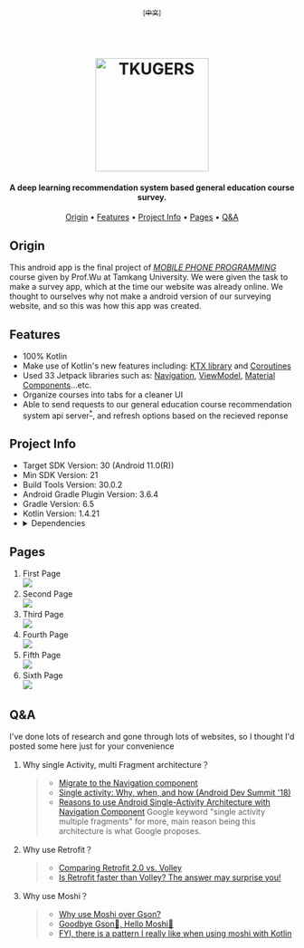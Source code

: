 <p align="center">
  <a href="README.md">
  <sub>[中文]</sub>
  </a>
</p>

<h1 align="center">
  <br>
  <a href="https://tkugers.com/"><img src="Docs/Img/Logo.png" alt="TKUGERS" width="200"></a>
  <br>
</h1>

<h4 align="center">A deep learning recommendation system based general education course survey.</h4>

<p align="center">
  <a href="#origin">Origin</a> •
  <a href="#features">Features</a> •
  <a href="#project-info">Project Info</a> •
  <a href="#pages">Pages</a> •
  <a href="#q&a">Q&A</a>
</p>

## Origin
This android app is the final project of <a href="http://ap09.emis.tku.edu.tw/109_1/109_1_6085.PDF" target="_blank"><i>MOBILE PHONE PROGRAMMING</i></a> course given by Prof.Wu at Tamkang University. We were given the task to make a survey app, which at the time our website was already online. We thought to ourselves why not make a android version of our surveying website, and so this was how this app was created.

## Features
- 100% Kotlin
- Make use of Kotlin's new features including: <u>KTX library</u> and <u>Coroutines</u>
- Used 33 Jetpack libraries such as: <u>Navigation</u>, <u>ViewModel</u>, <u>Material Components</u>...etc.
- Organize courses into tabs for a cleaner UI
- Able to send requests to our general education course recommendation system api server<sup><a href="https://github.com/TKUGERS/android-app/releases/tag/v1.0" target="_blank">*</a></sup>, and refresh options based on the recieved reponse

## Project Info
- Target SDK Version: 30 (Android 11.0(R))
- Min SDK Version: 21
- Build Tools Version: 30.0.2
- Android Gradle Plugin Version: 3.6.4
- Gradle Version: 6.5
- Kotlin Version: 1.4.21
- <details><summary>Dependencies</summary><ul><li>appcompat: 1.0.0</li><li>constraintlayout: 1.1.3</li><li>converter-moshi: 2.9.0</li><li>espresso-core: 2.9.0</li><li>junit: 1.1.1</li><li>kotlin-stdlib: 1.4.21</li><li>legacy-support-v4: 1.0.0</li><li>material: 1.0.0</li><li>moshi-kotlin-codegen: 1.11.0</li><li>moshi-kotlin: 1.11.0</li><li>navigation-fragment-ktx: 2.3.2</li><li>navigation-ui-ktx: 2.3.2</li><li>okhttp: 3.12.1</li><li>recyclerview-selection: 1.0.0</li><li>retrofit: 2.9.0</li></ul></details>

## Pages
1. First Page<br>
  ![](Docs/Img/Tables-en/1-LandingPage.png)
2. Second Page<br>
  ![](Docs/Img/Tables-en/2-SurveyingPage.png)
3. Third Page<br>
  ![](Docs/Img/Tables-en/3-RatingPage.png)
4. Fourth Page<br>
  ![](Docs/Img/Tables-en/4-SectionBreak.png)
5. Fifth Page<br>
  ![](Docs/Img/Tables-en/5-RecommendationPage.png)
6. Sixth Page<br>
  ![](Docs/Img/Tables-en/6-FinishedPage.png)

## Q&A
I've done lots of research and gone through lots of websites, so I thought I'd posted some here just for your convenience
1. Why single Activity, multi Fragment architecture？
    > * [Migrate to the Navigation component](https://developer.android.com/guide/navigation/navigation-migrate)
    > * [Single activity: Why, when, and how (Android Dev Summit '18)](https://youtu.be/2k8x8V77CrU)
    > * [Reasons to use Android Single-Activity Architecture with Navigation Component](https://oozou.com/blog/reasons-to-use-android-single-activity-architecture-with-navigation-component-36)
    > Google keyword "single activity multiple fragments" for more, main reason being this architecture is what Google proposes.
2. Why use Retrofit？
    > * [Comparing Retrofit 2.0 vs. Volley](https://vickychijwani.me/retrofit-vs-volley/)
    > * [Is Retrofit faster than Volley? The answer may surprise you!](https://medium.com/@ali.muzaffar/is-retrofit-faster-than-volley-the-answer-may-surprise-you-4379bc589d7c)
3. Why use Moshi？
    > * [Why use Moshi over Gson?](https://www.reddit.com/r/androiddev/comments/684flw/why_use_moshi_over_gson/)
    > * [Goodbye Gson👋, Hello Moshi🤗](https://proandroiddev.com/goodbye-gson-hello-moshi-4e591116231e)
    > * [FYI, there is a pattern I really like when using moshi with Kotlin](https://medium.com/@jm_fayard/fyi-there-is-a-pattern-i-really-like-when-using-moshi-with-kotlin-e7fd45375a3e)